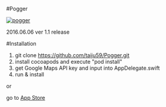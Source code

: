 #Pogger

[![pogger](http://a5.mzstatic.com/jp/r30/Purple30/v4/b0/35/d9/b035d9eb-c28a-d215-8f57-4f69d940b263/icon175x175.jpeg)](https://appsto.re/jp/urcJcb.i)

2016.06.06 ver 1.1 release

#Installation

1. git clone https://github.com/taiju59/Pogger.git
2. install cocoapods and execute "pod install"
3. get Google Maps API key and input into AppDelegate.swift  
4. run & install

or

go to [App Store](https://appsto.re/jp/urcJcb.i)
